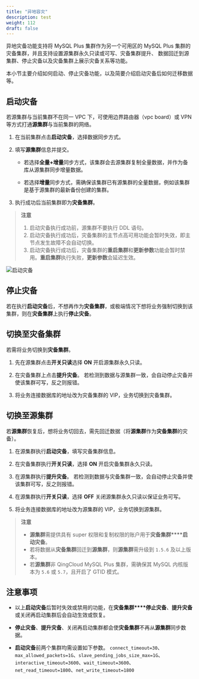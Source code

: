 ```yaml
---
title: "异地容灾"
description: test
weight: 112
draft: false
---
```


异地灾备功能支持将 MySQL Plus 集群作为另一个可用区的 MySQL Plus 集群的灾备集群，并且支持设置源集群永久只读或可写、灾备集群提升、 数据回迁到源集群、停止灾备以及灾备集群上展示灾备关系等功能。

本小节主要介绍如何启动、停止灾备功能，以及简要介绍启动灾备后如何迁移数据等。

## 启动灾备

若源集群与当前集群不在同一 VPC 下，可使用边界路由器（vpc board）或 VPN 等方式打通**源集群**与当前集群的网络。

1. 在当前集群点击**启动灾备**，选择数据同步方式。
2. 填写**源集群**信息并提交。
   
   - 若选择**全量+增量**同步方式，该集群会去源集群复制全量数据，并作为备库从源集群同步增量数据。

   - 若选择**增量**同步方式，需确保该集群已有源集群的全量数据，例如该集群是基于源集群的最新备份创建的集群。
3. 执行成功后当前集群即为**灾备集群**。

>   **注意**
> 1. 启动灾备执行成功前，源集群不要执行 DDL 语句。    
> 2. 启动灾备执行成功后，灾备集群的主节点高可用功能会暂时失效，即主节点发生故障不会自动切换。
> 3. 启动灾备执行成功后，灾备集群的**重启集群**和**更新参数**功能会暂时禁用。**重启集群**执行失败，**更新参数**会延迟生效。

![启动灾备](../../_images/start_standby.png)

## 停止灾备

 若在执行**启动灾备**后，不想再作为**灾备集群**，或极端情况下想将业务强制切换到该集群，则在**灾备集群**上执行**停止灾备**。

## 切换至灾备集群

若需将业务切换到**灾备集群**。

1. 先在源集群点击**开关只读**选择 **ON** 开启源集群永久只读。

2. 在灾备集群上点击**提升灾备**。
   若检测到数据与源集群一致，会自动停止灾备并使该集群可写，反之则报错。

3. 将业务连接数据库的地址改为灾备集群的 VIP，业务切换到灾备集群。

## 切换至源集群

若**源集群**恢复后，想将业务切回去，需先回迁数据（将**源集群**作为**灾备集群**的灾备）。

1. 在源集群执行**启动灾备**，填写灾备集群信息。

2. 在灾备集群执行**开关只读**，选择 **ON** 开启灾备集群永久只读。

3. 在源集群执行**提升灾备**。
   若检测到数据与灾备集群一致，会自动停止灾备并使该集群可写，反之则报错。

4. 在源集群执行**开关只读**，选择 **OFF** 关闭源集群永久只读以保证业务可写。
  
5. 将业务连接数据库的地址改为源集群的 VIP，业务切换到源集群。

> **注意**
> - **源集群**需提供具有 super 权限和复制权限的账户用于**灾备集群****启动灾备**。
> - 若将数据从**灾备集群**回迁到**源集群**，则**源集群**需升级到 `1.5.6` 及以上版本。
> - 若**源集群**非 QingCloud MySQL Plus 集群，需确保其 MySQL 内核版本为 `5.6` 或 `5.7`，且开启了 GTID 模式。


## 注意事项

- 以上**启动灾备**后暂时失效或禁用的功能，在**灾备集群****停止灾备**、**提升灾备**或关闭再启动集群后会自动生效或恢复。

- **停止灾备**、**提升灾备**、关闭再启动集群都会使**灾备集群**不再从**源集群**同步数据。

- **启动灾备**前两个集群均需设置如下参数。 
   `connect_timeout=30`、`max_allowed_packets=1G`、`slave_pending_jobs_size_max=1G`、`interactive_timeout=3600`、`wait_timeout=3600`、`net_read_timeout=1800`、`net_write_timeout=1800`
